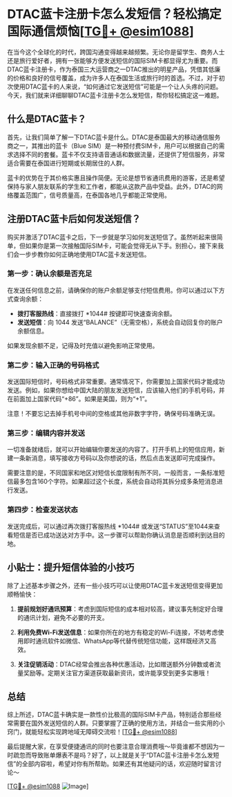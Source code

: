 # DTAC蓝卡注册卡怎么发短信？轻松搞定国际通信烦恼[[TG💪+ @esim1088](https://t.me/s/esim1088)]

在当今这个全球化的时代，跨国沟通变得越来越频繁。无论你是留学生、商务人士还是旅行爱好者，拥有一张能够方便发送短信的国际SIM卡都显得尤为重要。而DTAC蓝卡注册卡，作为泰国三大运营商之一DTAC推出的明星产品，凭借其低廉的价格和良好的信号覆盖，成为许多人在泰国生活或旅行时的首选。不过，对于初次使用DTAC蓝卡的人来说，“如何通过它发送短信”可能是一个让人头疼的问题。今天，我们就来详细聊聊DTAC蓝卡注册卡怎么发短信，帮你轻松搞定这一难题。

## 什么是DTAC蓝卡？

首先，让我们简单了解一下DTAC蓝卡是什么。DTAC是泰国最大的移动通信服务商之一，其推出的蓝卡（Blue SIM）是一种预付费SIM卡，用户可以根据自己的需求选择不同的套餐。蓝卡不仅支持语音通话和数据流量，还提供了短信服务，非常适合需要在泰国进行短期或长期居住的人群。

蓝卡的优势在于其价格实惠且操作简便。无论是想节省通讯费用的游客，还是希望保持与家人朋友联系的学生和工作者，都能从这款产品中受益。此外，DTAC的网络覆盖范围广，信号质量高，在泰国各地几乎都能正常使用。

## 注册DTAC蓝卡后如何发送短信？

购买并激活了DTAC蓝卡之后，下一步就是学习如何发送短信了。虽然听起来很简单，但如果你是第一次接触国际SIM卡，可能会觉得无从下手。别担心，接下来我们会一步步教你如何正确地使用DTAC蓝卡发送短信。

### 第一步：确认余额是否充足

在发送任何信息之前，请确保你的账户余额足够支付短信费用。你可以通过以下方式查询余额：

- **拨打客服热线**：直接拨打 *1044# 按键即可快速查询余额。
- **发送短信**：向 1044 发送“BALANCE”（无需空格），系统会自动回复你的账户余额信息。

如果发现余额不足，记得及时充值以避免影响正常使用。

### 第二步：输入正确的号码格式

发送国际短信时，号码格式非常重要。通常情况下，你需要加上国家代码才能成功发送。例如，如果你想给中国大陆的朋友发送短信，应该输入他们的手机号码，并在前面加上国家代码“+86”。如果是美国，则为“+1”。

注意！不要忘记去掉手机号中间的空格或其他非数字字符，确保号码准确无误。

### 第三步：编辑内容并发送

一切准备就绪后，就可以开始编辑你要发送的内容了。打开手机上的短信应用，新建一条新消息，填写接收方号码以及你想说的话，然后点击发送即可完成操作。

需要注意的是，不同国家和地区对短信长度限制有所不同，一般而言，一条标准短信最多包含160个字符。如果超过这个长度，系统会自动将其拆分成多条短消息进行发送。

### 第四步：检查发送状态

发送完成后，可以通过再次拨打客服热线 *1044# 或发送“STATUS”至1044来查看短信是否已成功送达对方手中。这一步骤可以帮助你确认消息是否顺利到达目的地。

## 小贴士：提升短信体验的小技巧

除了上述基本步骤之外，还有一些小技巧可以让使用DTAC蓝卡发送短信变得更加顺畅愉快：

1. **提前规划好通讯预算**：考虑到国际短信的成本相对较高，建议事先制定好合理的通讯计划，避免不必要的开支。
   
2. **利用免费Wi-Fi发送信息**：如果你所在的地方有稳定的Wi-Fi连接，不妨考虑使用即时通讯软件如微信、WhatsApp等代替传统短信功能，这样既经济又高效。

3. **关注促销活动**：DTAC经常会推出各种优惠活动，比如赠送额外分钟数或者流量奖励等。定期关注官方渠道获取最新资讯，或许能享受到更多实惠哦！

## 总结

综上所述，DTAC蓝卡确实是一款性价比极高的国际SIM卡产品，特别适合那些经常需要在国外发送短信的人群。只要掌握了正确的使用方法，并结合一些实用的小窍门，就能轻松实现跨地域无障碍交流啦！[[TG💪+ @esim1088](https://t.me/s/esim1088)]

最后提醒大家，在享受便捷通讯的同时也要注意合理消费哦～毕竟谁都不想因为一时疏忽而导致账单爆表不是吗？好了，以上就是关于“DTAC蓝卡注册卡怎么发短信”的全部内容啦，希望对你有所帮助。如果还有其他疑问的话，欢迎随时留言讨论～

[[TG💪+ @esim1088](https://t.me/s/esim1088) ![Image](https://i.postimg.cc/4NQfJmqS/Snipaste-2025-05-13-00-14-12.png)]